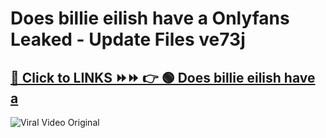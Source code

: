 
 # Does billie eilish have a Onlyfans Leaked - Update Files ve73j

## <h2><a href="https://clipsfans.com/Does_billie_eilish_have_a&ref=git">🔗 Click to LINKS ⏩⏩ 👉 🟢 Does billie eilish have a </a></h2>

<a href="https://clipsfans.com/Does_billie_eilish_have_a&ref=git" rel="nofollow" data-target="animated-image.originalLink"><img src="https://i.ibb.co.com/xMMVF88/686577567.gif" alt="Viral Video Original" style="max-width: 100%; display: inline-block;" data-target="animated-image.originalImage"></a>

